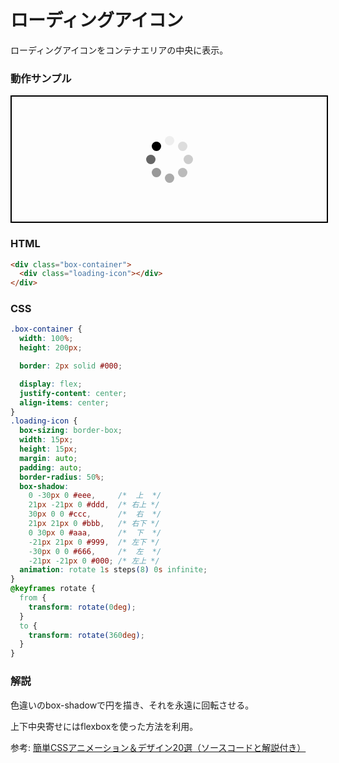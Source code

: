 # ローディングアイコン

ローディングアイコンをコンテナエリアの中央に表示。

### 動作サンプル

<style>
  .box-container {
    width: 100%;
    height: 200px;

    border: 2px solid #000;

    display: flex;
    justify-content: center;
    align-items: center;
  }
  .loading-icon {
    box-sizing: border-box;
    width: 15px;
    height: 15px;
    margin: auto;
    padding: auto;
    border-radius: 50%;
    box-shadow:
      0 -30px 0 #eee,     /*  上  */
      21px -21px 0 #ddd,  /* 右上 */
      30px 0 0 #ccc,      /*  右  */
      21px 21px 0 #bbb,   /* 右下 */
      0 30px 0 #aaa,      /*  下  */
      -21px 21px 0 #999,  /* 左下 */
      -30px 0 0 #666,     /*  左  */
      -21px -21px 0 #000; /* 左上 */
    animation: rotate 1s steps(8) 0s infinite; 
  }
  @keyframes rotate {
    from {
      transform: rotate(0deg);
    }
    to {
      transform: rotate(360deg);
    }
  }
</style>

<div class="box-container">
  <div class="loading-icon"></div>
</div>

### HTML
```html
<div class="box-container">
  <div class="loading-icon"></div>
</div>
```

### CSS
```css
.box-container {
  width: 100%;
  height: 200px;

  border: 2px solid #000;

  display: flex;
  justify-content: center;
  align-items: center;
}
.loading-icon {
  box-sizing: border-box;
  width: 15px;
  height: 15px;
  margin: auto;
  padding: auto;
  border-radius: 50%;
  box-shadow:
    0 -30px 0 #eee,     /*  上  */
    21px -21px 0 #ddd,  /* 右上 */
    30px 0 0 #ccc,      /*  右  */
    21px 21px 0 #bbb,   /* 右下 */
    0 30px 0 #aaa,      /*  下  */
    -21px 21px 0 #999,  /* 左下 */
    -30px 0 0 #666,     /*  左  */
    -21px -21px 0 #000; /* 左上 */
  animation: rotate 1s steps(8) 0s infinite; 
}
@keyframes rotate {
  from {
    transform: rotate(0deg);
  }
  to {
    transform: rotate(360deg);
  }
}
```

### 解説
色違いのbox-shadowで円を描き、それを永遠に回転させる。

上下中央寄せにはflexboxを使った方法を利用。

参考: [簡単CSSアニメーション＆デザイン20選（ソースコードと解説付き）](https://baigie.me/officialblog/2021/02/25/css-tips-1/)